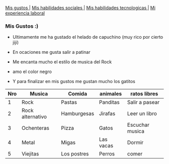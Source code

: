 [ Mis gustos ](./gustos) | [ Mis habilidades sociales ](./sociales.md) | [ Mis habilidades tecnologicas ](./tecnologicas.md) | [Mi experiencia laboral](./experiencia.md)

### Mis Gustos :)

- Ultimamente me ha gustado el helado de capuchino  (muy rico por cierto jiji)

- En ocaciones me gusta salir a patinar 

-  Me encanta mucho el estilo de musica del Rock 

- amo el color negro 

- Y para finalizar en mis gustos me gustan mucho los gatitos

| Nro | Musica | Comida | animales | ratos libres |
|-----|--------|--------|----------|--------------|
| 1   | Rock   | Pastas | Panditas | Salir a pasear | 
| 2   | Rock alternativo | Hamburgesas | Jirafas | Leer un libro | 
| 3   | Ochenteras | Pizza | Gatos | Escuchar musica | 
| 4   | Metal | Migas | Las vacas | Dormir | 
| 5   | Viejitas | Los postres | Perros | comer | 
